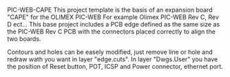 PIC-WEB-CAPE
This project template is the basis of an expansion board "CAPE" for the OLIMEX PIC-WEB
For example Olimex PIC-WEB Rev C, Rev D ect...
This base project includes a PCB edge defined as the same
size as the PIC-WEB Rev C PCB with the connectors placed
correctly to align the two boards.

Contours and holes can be easely modified, just remove line or hole
and redraw wath you want in layer "edge.cuts".
In layer "Dwgs.User" you have the position of Reset button,
POT, ICSP and Power connector, ethernet port.
